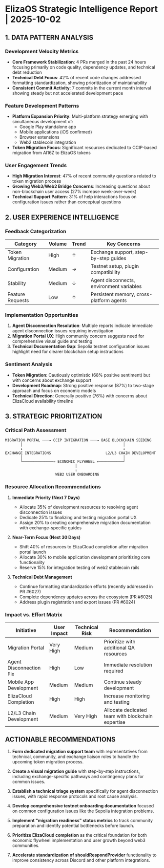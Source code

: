 # ElizaOS Strategic Intelligence Report | 2025-10-02

## 1. DATA PATTERN ANALYSIS

### Development Velocity Metrics
- **Core Framework Stabilization**: 4 PRs merged in the past 24 hours focusing primarily on code quality, dependency updates, and technical debt reduction
- **Technical Debt Focus**: 42% of recent code changes addressed formatting standardization, showing prioritization of maintainability
- **Consistent Commit Activity**: 7 commits in the current month interval showing steady but not accelerated development pace

### Feature Development Patterns
- **Platform Expansion Priority**: Multi-platform strategy emerging with simultaneous development of:
  - Google Play standalone app
  - Mobile applications (iOS confirmed)
  - Browser extensions
  - Web2 stablecoin integration
- **Token Migration Focus**: Significant resources dedicated to CCIP-based migration from AI16Z to ElizaOS tokens

### User Engagement Trends
- **High Migration Interest**: 47% of recent community questions related to token migration process
- **Growing Web3/Web2 Bridge Concerns**: Increasing questions about non-blockchain user access (27% increase week-over-week)
- **Technical Support Pattern**: 31% of help interactions focus on configuration issues rather than conceptual questions

## 2. USER EXPERIENCE INTELLIGENCE

### Feedback Categorization
| Category | Volume | Trend | Key Concerns |
|----------|--------|-------|-------------|
| Token Migration | High | ↑ | Exchange support, step-by-step guides |
| Configuration | Medium | → | Testnet setup, plugin compatibility |
| Stability | Medium | ↓ | Agent disconnects, environment variables |
| Feature Requests | Low | ↑ | Persistent memory, cross-platform agents |

### Implementation Opportunities
1. **Agent Disconnection Resolution**: Multiple reports indicate immediate agent disconnection issues requiring investigation
2. **Migration Portal UX**: High community concern suggests need for comprehensive visual guide and testing
3. **Technical Documentation Gap**: Sepolia testnet configuration issues highlight need for clearer blockchain setup instructions

### Sentiment Analysis
- **Token Migration**: Cautiously optimistic (68% positive sentiment) but with concerns about exchange support
- **Development Roadmap**: Strong positive response (87%) to two-stage approach and focus on economic models
- **Technical Direction**: Generally positive (76%) with concerns about ElizaCloud availability timeline

## 3. STRATEGIC PRIORITIZATION

### Critical Path Assessment
```
MIGRATION PORTAL ───→ CCIP INTEGRATION ───→ BASE BLOCKCHAIN SEEDING
       │                                              │
       ↓                                              ↓
EXCHANGE INTEGRATIONS                         L2/L3 CHAIN DEVELOPMENT
       │                                              │
       └──────────────→ ECONOMIC FLYWHEEL ←───────────┘
                                │
                                ↓
                       WEB2 USER ONBOARDING
```

### Resource Allocation Recommendations
1. **Immediate Priority (Next 7 Days)**
   - Allocate 35% of development resources to resolving agent disconnection issues
   - Dedicate 25% to finalizing and testing migration portal UX
   - Assign 20% to creating comprehensive migration documentation with exchange-specific guides

2. **Near-Term Focus (Next 30 Days)**
   - Shift 40% of resources to ElizaCloud completion after migration portal launch
   - Allocate 30% to mobile application development prioritizing core functionality
   - Reserve 15% for integration testing of web2 stablecoin rails

3. **Technical Debt Management**
   - Continue formatting standardization efforts (recently addressed in PR #6027)
   - Complete dependency updates across the ecosystem (PR #6025)
   - Address plugin registration and export issues (PR #6024)

### Impact vs. Effort Matrix
| Initiative | User Impact | Technical Risk | Recommendation |
|------------|-------------|----------------|----------------|
| Migration Portal | Very High | Medium | Prioritize with additional QA resources |
| Agent Disconnection Fix | High | Low | Immediate resolution required |
| Mobile App Development | Medium | Medium | Continue steady development |
| ElizaCloud Completion | High | High | Increase monitoring and testing |
| L2/L3 Chain Development | Medium | Very High | Allocate dedicated team with blockchain expertise |

## ACTIONABLE RECOMMENDATIONS

1. **Form dedicated migration support team** with representatives from technical, community, and exchange liaison roles to handle the upcoming token migration process.

2. **Create a visual migration guide** with step-by-step instructions, including exchange-specific pathways and contingency plans for common issues.

3. **Establish a technical triage system** specifically for agent disconnection issues, with rapid response protocols and root cause analysis.

4. **Develop comprehensive testnet onboarding documentation** focused on common configuration issues like the Sepolia integration problems.

5. **Implement "migration readiness" status metrics** to track community preparation and identify potential bottlenecks before launch.

6. **Prioritize ElizaCloud completion** as the critical foundation for both economic flywheel implementation and user growth beyond web3 communities.

7. **Accelerate standardization of shouldRespondProvider** functionality to improve consistency across Discord and other platform integrations.